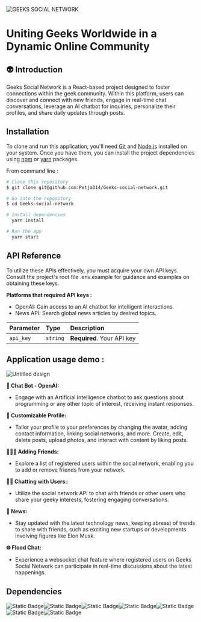 ![GEEKS SOCIAL NETWORK](https://github.com/Petja314/Geeks-social-network/assets/101811219/778cb5e0-7510-4f91-87bc-b293d354aeed)

# Uniting Geeks Worldwide in a Dynamic Online Community

## 👽 Introduction
Geeks Social Network is a React-based project designed to foster connections within the geek community. Within this platform, users can discover and connect with new friends, engage in real-time chat conversations, leverage an AI chatbot for inquiries, personalize their profiles, and share daily updates through posts.


## Installation

To clone and run this application, you'll need [Git](https://git-scm.com/) and [ Node.js](https://nodejs.org/en/download/) installed on your system. Once you have them, you can install the project dependencies using  [npm](https://www.npmjs.com/) or [yarn](https://classic.yarnpkg.com/lang/en/) packages.

From command line : 


```bash
# Clone this repository
$ git clone git@github.com:Petja314/Geeks-social-network.git

# Go into the repository
$ cd Geeks-social-network

# Install dependencies
  yarn install 

# Run the app
  yarn start 
```

## API Reference

To utilize these APIs effectively, you must acquire your own API keys. Consult the project's root file .env.example for guidance and examples on obtaining these keys.

**Platforms that required API keys :**

- OpenAI: Gain access to an AI chatbot for intelligent interactions.
- News API: Search global news articles by desired topics.


| Parameter | Type     | Description                |
| :-------- | :------- | :------------------------- |
| `api_key` | `string` | **Required**. Your API key |


## Application usage demo : 

![Untitled design](https://github.com/Petja314/Geeks-social-network/assets/101811219/d7dfd86f-fe5b-4fae-ae38-38f64aecf3aa)


**💬 Chat Bot - OpenAI:**

- Engage with an Artificial Intelligence chatbot to ask questions about programming or any other topic of interest, receiving instant responses.

**👔 Customizable Profile:**

- Tailor your profile to your preferences by changing the avatar, adding contact information, linking social networks, and more. Create, edit, delete posts, upload photos, and interact with content by liking posts.

**🧑‍🤝‍🧑 Adding Friends:**

- Explore a list of registered users within the social network, enabling you to add or remove friends from your network.

**👩‍💻 Chatting with Users:**:

- Utilize the social network API to chat with friends or other users who share your geeky interests, fostering engaging conversations.

**📰 News:**

- Stay updated with the latest technology news, keeping abreast of trends to share with friends, such as exciting new startups or developments involving figures like Elon Musk.

**🌐 Flood Chat:**

- Experience a websocket chat feature where registered users on Geeks Social Network can participate in real-time discussions about the latest happenings.

## Dependencies

![Static Badge](https://img.shields.io/badge/AXIOS-%235A29E4?style=for-the-badge&logo=axios&logoColor=%235A29E4&labelColor=black&link=https%3A%2F%2Faxios-http.com%2F)![Static Badge](https://img.shields.io/badge/REDUX-%23764ABC?style=for-the-badge&logo=redux&logoColor=%23764ABC&labelColor=black&link=https%3A%2F%2Fredux.js.org%2F)![Static Badge](https://img.shields.io/badge/Browser_Router-%23CA4245?style=for-the-badge&logo=reactrouter&logoColor=%23CA4245&labelColor=black&link=https%3A%2F%2Freactrouter.com%2Fen%2F)![Static Badge](https://img.shields.io/badge/REACT-blue?style=for-the-badge&logo=REACT&labelColor=black)![Static Badge](https://img.shields.io/badge/TYPESCRIPT-%23F7DF1E?style=for-the-badge&logo=typescript&logoColor=%23F7DF1E&labelColor=black)![Static Badge](https://img.shields.io/badge/WEBSOCKETS-%23EF0092?style=for-the-badge&logo=socketdotio&logoColor=%23EF0092&labelColor=black)![Static Badge](https://img.shields.io/badge/FORMIK-%23EC5990?style=for-the-badge&logo=terraform&logoColor=%23EC5990&labelColor=black)

 







    



